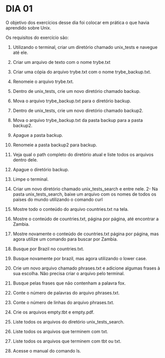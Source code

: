 # DIA 01

O objetivo dos exercícios desse dia foi colocar em prática o que havia aprendido sobre Unix. 

Os requisitos do exercício são:

1. Utilizando o terminal, criar um diretório chamado unix_tests e navegue até ele.

2. Criar um arquivo de texto com o nome trybe.txt

3. Criar uma cópia do arquivo trybe.txt com o nome trybe_backup.txt.

4. Renomeie o arquivo trybe.txt.

5. Dentro de unix_tests, crie um novo diretório chamado backup.

6. Mova o arquivo trybe_backup.txt para o diretório backup.

7. Dentro de unix_tests, crie um novo diretório chamado backup2.

8. Mova o arquivo trybe_backup.txt da pasta backup para a pasta backup2.

9. Apague a pasta backup.

10. Renomeie a pasta backup2 para backup.

11. Veja qual o path completo do diretório atual e liste todos os arquivos dentro dele.

12. Apague o diretório backup.

13. Limpe o terminal.

14. Criar um novo diretório chamado unix_tests_search e entre nele. 2- Na pasta unix_tests_search, baixe um arquivo com os nomes de todos os países do mundo utilizando o comando curl

15. Mostre todo o conteúdo do arquivo countries.txt na tela.

16. Mostre o conteúdo de countries.txt, página por página, até encontrar a Zambia.

17. Mostre novamente o conteúdo de countries.txt página por página, mas agora utilize um comando para buscar por Zambia.

18. Busque por Brazil no countries.txt.

19. Busque novamente por brazil, mas agora utilizando o lower case.

20. Crie um novo arquivo chamado phrases.txt e adicione algumas frases à sua escolha. Não precisa criar o arquivo pelo terminal.

21. Busque pelas frases que não contenham a palavra fox.

22. Conte o número de palavras do arquivo phrases.txt.

23. Conte o número de linhas do arquivo phrases.txt.

24. Crie os arquivos empty.tbt e empty.pdf.

25. Liste todos os arquivos do diretório unix_tests_search.

26. Liste todos os arquivos que terminem com txt.

27. Liste todos os arquivos que terminem com tbt ou txt.

28. Acesse o manual do comando ls.
